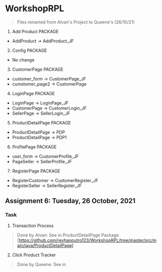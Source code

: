 # WorkshopRPL
> Files renamed from Alvan's Project to Queene's (26/10/21) 
1. Add Product PACKAGE
 - AddProduct -> AddProduct_JF
2. Config PACKAGE 
 - No change 
3. CustomerPage PACKAGE
 - customer_form -> CustomerPage_JF
 - cumstomer_page2 -> CustomerPage
4. LoginPage PACKAGE
 - LoginPage -> LoginPage_JF
 - CustomerPage -> CustomerLogin_JF
 - SellerPage -> SellerLogin_JF
5. ProductDetailPage PACKAGE 
 - ProductDetailPage -> PDP
 - ProductDetailPage -> PDP1
6. ProfilePage PACKAGE
 - user_form -> CustomerProfile_JF
 - PageSeller -> SellerProfile_JF
7. RegisterPage PACKAGE
 - RegisterCustomer -> CustomerRegister_JF
 - RegisterSeller -> SellerRegister_JF

## Assignment 6: Tuesday, 26 October, 2021 
### Task 
1. Transaction Process 
> Done by Alvan: See in ProductDetailPage Package [https://github.com/reyhanputro123/WorkshopRPL/tree/master/src/main/java/ProductDetailPage]
2. Click Product Tracker
> Done by Queene: See in 
